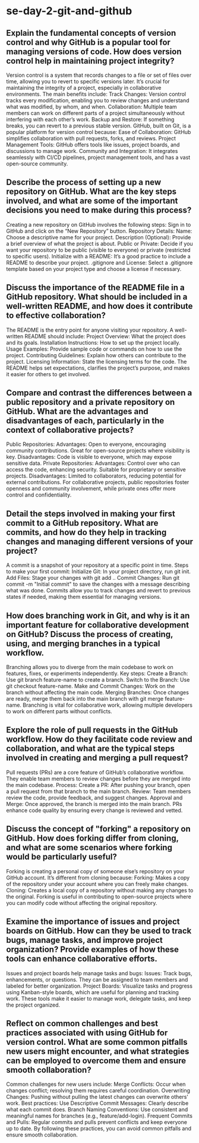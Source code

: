 # se-day-2-git-and-github
## Explain the fundamental concepts of version control and why GitHub is a popular tool for managing versions of code. How does version control help in maintaining project integrity?

Version control is a system that records changes to a file or set of files over time, allowing you to revert to specific versions later. It’s crucial for maintaining the integrity of a project, especially in collaborative environments. The main benefits include:
Track Changes: Version control tracks every modification, enabling you to review changes and understand what was modified, by whom, and when.
Collaboration: Multiple team members can work on different parts of a project simultaneously without interfering with each other’s work.
Backup and Restore: If something breaks, you can revert to a previous stable version.
GitHub, built on Git, is a popular platform for version control because:
Ease of Collaboration: GitHub simplifies collaboration with pull requests, forks, and reviews.
Project Management Tools: GitHub offers tools like issues, project boards, and discussions to manage work.
Community and Integration: It integrates seamlessly with CI/CD pipelines, project management tools, and has a vast open-source community.

## Describe the process of setting up a new repository on GitHub. What are the key steps involved, and what are some of the important decisions you need to make during this process?

Creating a new repository on GitHub involves the following steps:
Sign in to GitHub and click on the “New Repository” button.
Repository Details:
Name: Choose a descriptive name for your project.
Description (Optional): Provide a brief overview of what the project is about.
Public or Private: Decide if you want your repository to be public (visible to everyone) or private (restricted to specific users).
Initialize with a README: It’s a good practice to include a README to describe your project.
.gitignore and License: Select a .gitignore template based on your project type and choose a license if necessary.

## Discuss the importance of the README file in a GitHub repository. What should be included in a well-written README, and how does it contribute to effective collaboration?

The README is the entry point for anyone visiting your repository. A well-written README should include:
Project Overview: What the project does and its goals.
Installation Instructions: How to set up the project locally.
Usage Examples: Provide sample code or commands on how to use the project.
Contributing Guidelines: Explain how others can contribute to the project.
Licensing Information: State the licensing terms for the code.
The README helps set expectations, clarifies the project’s purpose, and makes it easier for others to get involved.

## Compare and contrast the differences between a public repository and a private repository on GitHub. What are the advantages and disadvantages of each, particularly in the context of collaborative projects?

Public Repositories:
Advantages:
Open to everyone, encouraging community contributions.
Great for open-source projects where visibility is key.
Disadvantages:
Code is visible to everyone, which may expose sensitive data.
Private Repositories:
Advantages:
Control over who can access the code, enhancing security.
Suitable for proprietary or sensitive projects.
Disadvantages:
Limited to collaborators, reducing potential for external contributions.
For collaborative projects, public repositories foster openness and community involvement, while private ones offer more control and confidentiality.

## Detail the steps involved in making your first commit to a GitHub repository. What are commits, and how do they help in tracking changes and managing different versions of your project?

A commit is a snapshot of your repository at a specific point in time. Steps to make your first commit:
Initialize Git: In your project directory, run git init.
Add Files: Stage your changes with git add ..
Commit Changes: Run git commit -m "Initial commit" to save the changes with a message describing what was done.
Commits allow you to track changes and revert to previous states if needed, making them essential for managing versions.

## How does branching work in Git, and why is it an important feature for collaborative development on GitHub? Discuss the process of creating, using, and merging branches in a typical workflow.

Branching allows you to diverge from the main codebase to work on features, fixes, or experiments independently. Key steps:
Create a Branch: Use git branch feature-name to create a branch.
Switch to the Branch: Use git checkout feature-name.
Make and Commit Changes: Work on the branch without affecting the main code.
Merging Branches: Once changes are ready, merge them back into the main branch with git merge feature-name.
Branching is vital for collaborative work, allowing multiple developers to work on different parts without conflicts.

## Explore the role of pull requests in the GitHub workflow. How do they facilitate code review and collaboration, and what are the typical steps involved in creating and merging a pull request?

Pull requests (PRs) are a core feature of GitHub’s collaborative workflow. They enable team members to review changes before they are merged into the main codebase. Process:
Create a PR: After pushing your branch, open a pull request from that branch to the main branch.
Review: Team members review the code, provide feedback, and suggest changes.
Approval and Merge: Once approved, the branch is merged into the main branch.
PRs enhance code quality by ensuring every change is reviewed and vetted.

## Discuss the concept of "forking" a repository on GitHub. How does forking differ from cloning, and what are some scenarios where forking would be particularly useful?

Forking is creating a personal copy of someone else’s repository on your GitHub account. It’s different from cloning because:
Forking: Makes a copy of the repository under your account where you can freely make changes.
Cloning: Creates a local copy of a repository without making any changes to the original.
Forking is useful in contributing to open-source projects where you can modify code without affecting the original repository.

## Examine the importance of issues and project boards on GitHub. How can they be used to track bugs, manage tasks, and improve project organization? Provide examples of how these tools can enhance collaborative efforts.

Issues and project boards help manage tasks and bugs:
Issues: Track bugs, enhancements, or questions. They can be assigned to team members and labeled for better organization.
Project Boards: Visualize tasks and progress using Kanban-style boards, which are useful for planning and tracking work.
These tools make it easier to manage work, delegate tasks, and keep the project organized.

## Reflect on common challenges and best practices associated with using GitHub for version control. What are some common pitfalls new users might encounter, and what strategies can be employed to overcome them and ensure smooth collaboration?

Common challenges for new users include:
Merge Conflicts: Occur when changes conflict; resolving them requires careful coordination.
Overwriting Changes: Pushing without pulling the latest changes can overwrite others’ work.
Best practices:
Use Descriptive Commit Messages: Clearly describe what each commit does.
Branch Naming Conventions: Use consistent and meaningful names for branches (e.g., feature/add-login).
Frequent Commits and Pulls: Regular commits and pulls prevent conflicts and keep everyone up to date.
By following these practices, you can avoid common pitfalls and ensure smooth collaboration.
